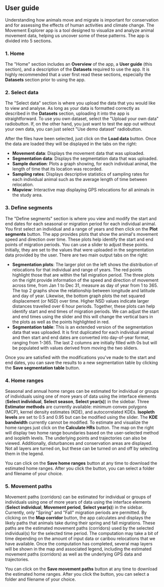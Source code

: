 ## User guide

Understanding how animals move and migrate is important for conservation and for assessing the effects of human activities and climate change. The Movement Explorer app is a tool designed to visualize and analyze animal movement data, helping us uncover some of these patterns. The app is divided into 5 sections.
### 1. Home

The "Home" section includes an **Overview** of the app, a **User guide** (this section), and a description of the **Datasets** required to use the app. It is highly recommended that a user first read these sections, especially the **Datasets** section prior to using the app.
### 2. Select data

The "Select data" section is where you upload the data that you would like to view and analyse. As long as your data is formatted correctly as described in the **Datasets** section, uploading it into the app is straightforward. To use you own dataset, select the "Upload your own data" radiobutton. If, on the other hand, you just want to test the app out without your own data, you can just select "Use demo dataset" radiobutton.

After the files have been selected, just click on the **Load data** button. Once the data are loaded they will be displayed in the tabs on the right:
  - **Movement data**: Displays the movement data that was uploaded.
  - **Segmentation data**: Displays the segmentation data that was uploaded.
  - **Sample duration**: Plots a graph showing, for each individual animal, the length of time that its location was recorded.
  - **Sampling rates**: Displays descriptive statistics of sampling rates for each individual animal such as the average length of time between relocation.
  - **Mapview**: Interactive map displaying GPS relocations for all animals in the study area.
### 3. Define segments

The "Define segments" section is where you view and modify the start and end dates for each seasonal or migration period for each individual animal. You first select an individual and a range of years and then click on the **Plot segments** button. The app provides plots that show the animal's movement speed and direction over time. These plots help identify the start and end points of migration periods. You can use a slider to adjust these points. Initially, they are set to the values that were uploaded in the segmentation data provided by the user. There are two main output tabs on the right:
- **Segmentation plots**: The larger plot on the left shows the distribution of relocations for that individual and range of years. The red points highlight those that are within the fall migration period. The three plots on the right provide information of the speed and direction of movement across time, from Jan 1 to Dec 31, measure as day of year from 1 to 365. The top 2 graphs show the relationship between longitude and latitude and day of year. Likewise, the bottom graph plots the net squared displacement (or NSD) over time. Higher NSD values indicate larger distances travelled over 6 hour periods. Together, these plots can help identify start and end times of migration periods. We can adjust the start and end times using the slider and this will change the vertical bars in the plots as well as the points highlighted in red.
- **Segmentation table**: This is an extended version of the segmentation data that was uploaded. It is first duplicated for each individual animal and then start and end dates are converted into day-of-year format, ranging from 1-365. The last 2 columns are initially filled with 0s but will be populated with values derived from moving the two sliders.

Once you are satisfied with the modifications you've made to the start and end dates, you can save the results to a new segmentation table by clicking the **Save segmentation table** button.
### 4. Home ranges

Seasonal and annual home ranges can be estimated for individual or groups of individuals using one of more years of data using the interface elements (**Select individual**, **Select season**, **Select year(s)**) in the sidebar. Three **Estimator methods** are currently available: minimum convex polygons (MCP), kernel density estimates (KDE), and autocorrelated KDEs. **Isopleth levels** are set to 0.5 and 0.95 but can be modified using the slider. The **KDE bandwidth** currently cannot be modified. To estimate and visualize the home ranges just click on the **Calculate HRs** button. The map on the right will display two home range boundaries based on the user-selected method and isopleth levels. The underlying points and trajectories can also be viewed. Additionally, disturbances and conservation areas are displayed. Not all layers are turned on, but these can be turned on and off by selecting them in the legend.

You can click on the **Save home ranges** button at any time to download the estimated home ranges. After you click the button, you can select a folder and filename of your choice.
### 5. Movement paths

Movement paths (corridors) can be estimated for individual or groups of individuals using one of more years of data using the interface elements (**Select individual**, **Movement period**, **Select year(s)**) in the sidebar. Currently, only "Spring" and "Fall" migration periods are permitted. By clicking on the **Map corridor** button, the app calculates and displays the likely paths that animals take during their spring and fall migrations. These paths are the estimated movement paths (corridors) used by the selected individual(s) for the selected time period. The computation may take a bit of time depending on the amount of input data or caribou relocations that we have available. Once the computation has completed, several map layers will be shown in the map and associated legend, including the estimated movement paths (corridors) as well as the underlying GPS data and trajectories.

You can click on the **Save movement paths** button at any time to download the estimated home ranges. After you click the button, you can select a folder and filename of your choice.